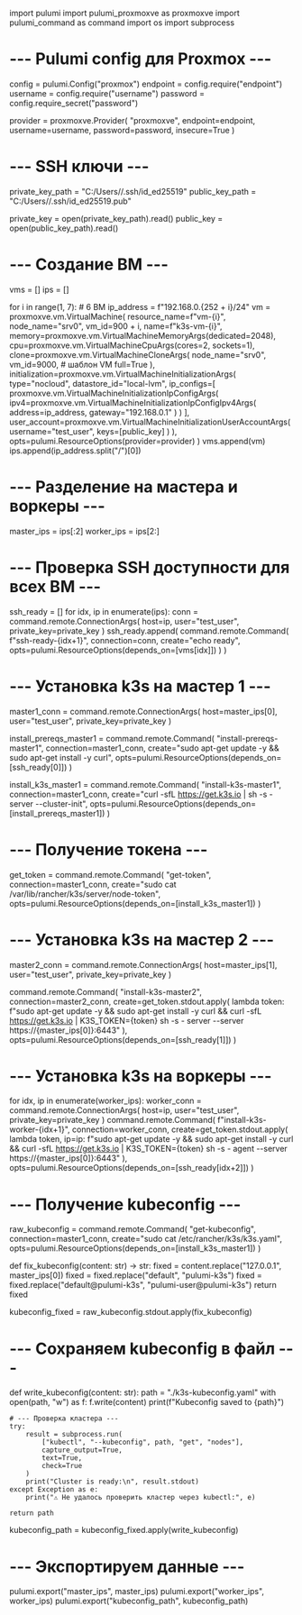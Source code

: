 import pulumi
import pulumi_proxmoxve as proxmoxve
import pulumi_command as command
import os
import subprocess

# --- Pulumi config для Proxmox ---
config = pulumi.Config("proxmox")
endpoint = config.require("endpoint")
username = config.require("username")
password = config.require_secret("password")

provider = proxmoxve.Provider(
    "proxmoxve",
    endpoint=endpoint,
    username=username,
    password=password,
    insecure=True
)

# --- SSH ключи ---
private_key_path = "C:/Users/<WindowsUser>/.ssh/id_ed25519"
public_key_path = "C:/Users/<WindowsUser>/.ssh/id_ed25519.pub"

private_key = open(private_key_path).read()
public_key = open(public_key_path).read()

# --- Создание ВМ ---
vms = []
ips = []

for i in range(1, 7):  # 6 ВМ
    ip_address = f"192.168.0.{252 + i}/24"
    vm = proxmoxve.vm.VirtualMachine(
        resource_name=f"vm-{i}",
        node_name="srv0",
        vm_id=900 + i,
        name=f"k3s-vm-{i}",
        memory=proxmoxve.vm.VirtualMachineMemoryArgs(dedicated=2048),
        cpu=proxmoxve.vm.VirtualMachineCpuArgs(cores=2, sockets=1),
        clone=proxmoxve.vm.VirtualMachineCloneArgs(
            node_name="srv0",
            vm_id=9000,  # шаблон VM
            full=True
        ),
        initialization=proxmoxve.vm.VirtualMachineInitializationArgs(
            type="nocloud",
            datastore_id="local-lvm",
            ip_configs=[
                proxmoxve.vm.VirtualMachineInitializationIpConfigArgs(
                    ipv4=proxmoxve.vm.VirtualMachineInitializationIpConfigIpv4Args(
                        address=ip_address,
                        gateway="192.168.0.1"
                    )
                )
            ],
            user_account=proxmoxve.vm.VirtualMachineInitializationUserAccountArgs(
                username="test_user",
                keys=[public_key]
            )
        ),
        opts=pulumi.ResourceOptions(provider=provider)
    )
    vms.append(vm)
    ips.append(ip_address.split("/")[0])

# --- Разделение на мастера и воркеры ---
master_ips = ips[:2]
worker_ips = ips[2:]

# --- Проверка SSH доступности для всех ВМ ---
ssh_ready = []
for idx, ip in enumerate(ips):
    conn = command.remote.ConnectionArgs(
        host=ip,
        user="test_user",
        private_key=private_key
    )
    ssh_ready.append(
        command.remote.Command(
            f"ssh-ready-{idx+1}",
            connection=conn,
            create="echo ready",
            opts=pulumi.ResourceOptions(depends_on=[vms[idx]])
        )
    )

# --- Установка k3s на мастер 1 ---
master1_conn = command.remote.ConnectionArgs(
    host=master_ips[0],
    user="test_user",
    private_key=private_key
)

install_prereqs_master1 = command.remote.Command(
    "install-prereqs-master1",
    connection=master1_conn,
    create="sudo apt-get update -y && sudo apt-get install -y curl",
    opts=pulumi.ResourceOptions(depends_on=[ssh_ready[0]])
)

install_k3s_master1 = command.remote.Command(
    "install-k3s-master1",
    connection=master1_conn,
    create="curl -sfL https://get.k3s.io | sh -s - server --cluster-init",
    opts=pulumi.ResourceOptions(depends_on=[install_prereqs_master1])
)

# --- Получение токена ---
get_token = command.remote.Command(
    "get-token",
    connection=master1_conn,
    create="sudo cat /var/lib/rancher/k3s/server/node-token",
    opts=pulumi.ResourceOptions(depends_on=[install_k3s_master1])
)

# --- Установка k3s на мастер 2 ---
master2_conn = command.remote.ConnectionArgs(
    host=master_ips[1],
    user="test_user",
    private_key=private_key
)

command.remote.Command(
    "install-k3s-master2",
    connection=master2_conn,
    create=get_token.stdout.apply(
        lambda token: f"sudo apt-get update -y && sudo apt-get install -y curl && curl -sfL https://get.k3s.io | K3S_TOKEN={token} sh -s - server --server https://{master_ips[0]}:6443"
    ),
    opts=pulumi.ResourceOptions(depends_on=[ssh_ready[1]])
)

# --- Установка k3s на воркеры ---
for idx, ip in enumerate(worker_ips):
    worker_conn = command.remote.ConnectionArgs(
        host=ip,
        user="test_user",
        private_key=private_key
    )
    command.remote.Command(
        f"install-k3s-worker-{idx+1}",
        connection=worker_conn,
        create=get_token.stdout.apply(
            lambda token, ip=ip: f"sudo apt-get update -y && sudo apt-get install -y curl && curl -sfL https://get.k3s.io | K3S_TOKEN={token} sh -s - agent --server https://{master_ips[0]}:6443"
        ),
        opts=pulumi.ResourceOptions(depends_on=[ssh_ready[idx+2]])
    )

# --- Получение kubeconfig ---
raw_kubeconfig = command.remote.Command(
    "get-kubeconfig",
    connection=master1_conn,
    create="sudo cat /etc/rancher/k3s/k3s.yaml",
    opts=pulumi.ResourceOptions(depends_on=[install_k3s_master1])
)

def fix_kubeconfig(content: str) -> str:
    fixed = content.replace("127.0.0.1", master_ips[0])
    fixed = fixed.replace("default", "pulumi-k3s")
    fixed = fixed.replace("default@pulumi-k3s", "pulumi-user@pulumi-k3s")
    return fixed

kubeconfig_fixed = raw_kubeconfig.stdout.apply(fix_kubeconfig)

# --- Сохраняем kubeconfig в файл ---
def write_kubeconfig(content: str):
    path = "./k3s-kubeconfig.yaml"
    with open(path, "w") as f:
        f.write(content)
    print(f"Kubeconfig saved to {path}")

    # --- Проверка кластера ---
    try:
        result = subprocess.run(
            ["kubectl", "--kubeconfig", path, "get", "nodes"],
            capture_output=True,
            text=True,
            check=True
        )
        print("Cluster is ready:\n", result.stdout)
    except Exception as e:
        print("⚠️ Не удалось проверить кластер через kubectl:", e)

    return path

kubeconfig_path = kubeconfig_fixed.apply(write_kubeconfig)

# --- Экспортируем данные ---
pulumi.export("master_ips", master_ips)
pulumi.export("worker_ips", worker_ips)
pulumi.export("kubeconfig_path", kubeconfig_path)